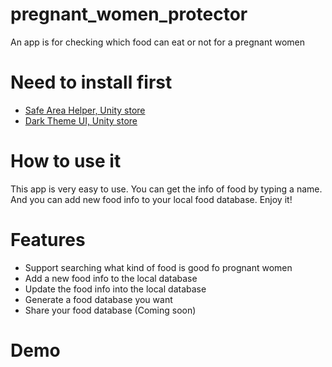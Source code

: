 # pregnant_women_protector
An app is for checking which food can eat or not for a pregnant women

# Need to install first
* [Safe Area Helper, Unity store](https://assetstore.unity.com/packages/tools/gui/safe-area-helper-130488#description)
* [Dark Theme UI, Unity store](https://assetstore.unity.com/packages/2d/gui/dark-theme-ui-199010#description)

# How to use it
This app is very easy to use. You can get the info of food by typing a name. And you can add new food info to your local food database.
Enjoy it!

# Features
* Support searching what kind of food is good fo prognant women
* Add a new food info to the local database
* Update the food info into the local database
* Generate a food database you want
* Share your food database (Coming soon)

# Demo
